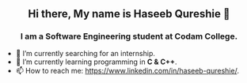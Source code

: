 # <h2 align="center">Hi there, My name is Haseeb Qureshie 👋</h2>   

<h3 align="center">I am a Software Engineering student at Codam College.</h3>

- 🔭 I’m currently searching for an internship.
- 🌱 I’m currently learning programming in __C & C++__.
- 📫 How to reach me: https://www.linkedin.com/in/haseeb-qureshie/.


<!--
**AtibQur/AtibQur** is a ✨ _special_ ✨ repository because its `README.md` (this file) appears on your GitHub profile.

Here are some ideas to get you started:

- 🔭 I’m currently working on ...
- 🌱 I’m currently learning ...
- 👯 I’m looking to collaborate on ...
- 🤔 I’m looking for help with ...
- 💬 Ask me about ...
- 📫 How to reach me: ...
- 😄 Pronouns: ...
- ⚡ Fun fact: ...
-->
